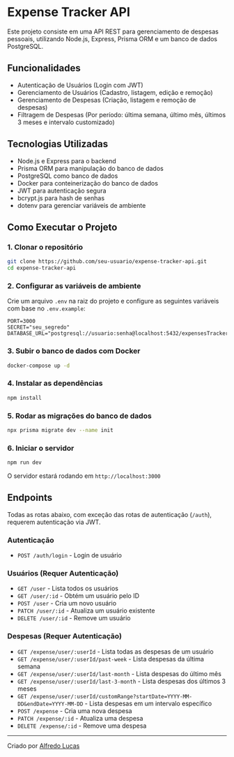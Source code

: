 # Expense Tracker API

Este projeto consiste em uma API REST para gerenciamento de despesas pessoais, utilizando Node.js, Express, Prisma ORM e um banco de dados PostgreSQL.

## Funcionalidades

- Autenticação de Usuários (Login com JWT)
- Gerenciamento de Usuários (Cadastro, listagem, edição e remoção)
- Gerenciamento de Despesas (Criação, listagem e remoção de despesas)
- Filtragem de Despesas (Por período: última semana, último mês, últimos 3 meses e intervalo customizado)

## Tecnologias Utilizadas

- Node.js e Express para o backend
- Prisma ORM para manipulação do banco de dados
- PostgreSQL como banco de dados
- Docker para conteinerização do banco de dados
- JWT para autenticação segura
- bcrypt.js para hash de senhas
- dotenv para gerenciar variáveis de ambiente

## Como Executar o Projeto

### 1. Clonar o repositório

```sh
git clone https://github.com/seu-usuario/expense-tracker-api.git
cd expense-tracker-api
```

### 2. Configurar as variáveis de ambiente

Crie um arquivo `.env` na raiz do projeto e configure as seguintes variáveis com base no `.env.example`:

```env
PORT=3000
SECRET="seu_segredo"
DATABASE_URL="postgresql://usuario:senha@localhost:5432/expensesTracker"
```

### 3. Subir o banco de dados com Docker

```sh
docker-compose up -d
```

### 4. Instalar as dependências

```sh
npm install
```

### 5. Rodar as migrações do banco de dados

```sh
npx prisma migrate dev --name init
```

### 6. Iniciar o servidor

```sh
npm run dev
```

O servidor estará rodando em `http://localhost:3000`

## Endpoints

Todas as rotas abaixo, com exceção das rotas de autenticação (`/auth`), requerem autenticação via JWT.

### Autenticação

- `POST /auth/login` - Login de usuário

### Usuários (Requer Autenticação)

- `GET /user` - Lista todos os usuários
- `GET /user/:id` - Obtém um usuário pelo ID
- `POST /user` - Cria um novo usuário
- `PATCH /user/:id` - Atualiza um usuário existente
- `DELETE /user/:id` - Remove um usuário

### Despesas (Requer Autenticação)

- `GET /expense/user/:userId` - Lista todas as despesas de um usuário
- `GET /expense/user/:userId/past-week` - Lista despesas da última semana
- `GET /expense/user/:userId/last-month` - Lista despesas do último mês
- `GET /expense/user/:userId/last-3-month` - Lista despesas dos últimos 3 meses
- `GET /expense/user/:userId/customRange?startDate=YYYY-MM-DD&endDate=YYYY-MM-DD` - Lista despesas em um intervalo específico
- `POST /expense` - Cria uma nova despesa
- `PATCH /expense/:id` - Atualiza uma despesa
- `DELETE /expense/:id` - Remove uma despesa

---

Criado por [Alfredo Lucas](https://github.com/alfredolsn)
